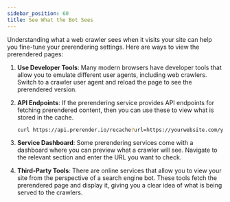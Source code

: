 ```yaml
---
sidebar_position: 60
title: See What the Bot Sees
---
```


Understanding what a web crawler sees when it visits your site can help you fine-tune your prerendering settings. Here are ways to view the prerendered pages:

1. **Use Developer Tools**: Many modern browsers have developer tools that allow you to emulate different user agents, including web crawlers. Switch to a crawler user agent and reload the page to see the prerendered version.

2. **API Endpoints**: If the prerendering service provides API endpoints for fetching prerendered content, then you can use these to view what is stored in the cache.

    ```bash
    curl https://api.prerender.io/recache?url=https://yourwebsite.com/yourpage
    ```
  
3. **Service Dashboard**: Some prerendering services come with a dashboard where you can preview what a crawler will see. Navigate to the relevant section and enter the URL you want to check.

4. **Third-Party Tools**: There are online services that allow you to view your site from the perspective of a search engine bot. These tools fetch the prerendered page and display it, giving you a clear idea of what is being served to the crawlers.
